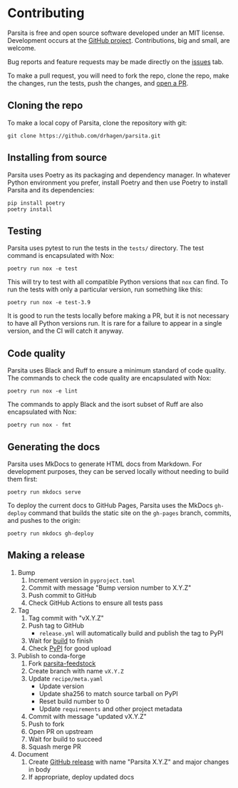 # Contributing

Parsita is free and open source software developed under an MIT license. Development occurs at the [GitHub project](https://github.com/drhagen/parsita). Contributions, big and small, are welcome.

Bug reports and feature requests may be made directly on the [issues](https://github.com/drhagen/parsita/issues) tab.

To make a pull request, you will need to fork the repo, clone the repo, make the changes, run the tests, push the changes, and [open a PR](https://github.com/drhagen/parsita/pulls).

## Cloning the repo

To make a local copy of Parsita, clone the repository with git:

```shell
git clone https://github.com/drhagen/parsita.git
```

## Installing from source

Parsita uses Poetry as its packaging and dependency manager. In whatever Python environment you prefer, install Poetry and then use Poetry to install Parsita and its dependencies:

```shell
pip install poetry
poetry install
```

## Testing

Parsita uses pytest to run the tests in the `tests/` directory. The test command is encapsulated with Nox:

```shell
poetry run nox -e test
```

This will try to test with all compatible Python versions that `nox` can find. To run the tests with only a particular version, run something like this:

```shell
poetry run nox -e test-3.9
```

It is good to run the tests locally before making a PR, but it is not necessary to have all Python versions run. It is rare for a failure to appear in a single version, and the CI will catch it anyway. 

## Code quality

Parsita uses Black and Ruff to ensure a minimum standard of code quality. The commands to check the code quality are encapsulated with Nox:

```shell
poetry run nox -e lint
```

The commands to apply Black and the isort subset of Ruff are also encapsulated with Nox:

```shell
poetry run nox - fmt
```

## Generating the docs

Parsita uses MkDocs to generate HTML docs from Markdown. For development purposes, they can be served locally without needing to build them first:

```shell
poetry run mkdocs serve
```

To deploy the current docs to GitHub Pages, Parsita uses the MkDocs `gh-deploy` command that builds the static site on the `gh-pages` branch, commits, and pushes to the origin:

```shell
poetry run mkdocs gh-deploy
```

## Making a release

1. Bump
    1. Increment version in `pyproject.toml`
    2. Commit with message "Bump version number to X.Y.Z"
    3. Push commit to GitHub
    4. Check GitHub Actions to ensure all tests pass
2. Tag
    1. Tag commit with "vX.Y.Z"
    2. Push tag to GitHub
        - `release.yml` will automatically build and publish the tag to PyPI
    3. Wait for [build](https://github.com/drhagen/parsita/actions/workflows/release.yml) to finish
    3. Check [PyPI](https://pypi.org/project/parsita/) for good upload
3. Publish to conda-forge
    1. Fork [parsita-feedstock](https://github.com/conda-forge/parsita-feedstock)
    2. Create branch with name `vX.Y.Z`
    3. Update `recipe/meta.yaml`
        * Update version
        * Update sha256 to match source tarball on PyPI
        * Reset build number to 0
        * Update `requirements` and other project metadata
    4. Commit with message "updated vX.Y.Z"
    5. Push to fork
    6. Open PR on upstream
    7. Wait for build to succeed
    8. Squash merge PR
4. Document
    1. Create [GitHub release](https://github.com/drhagen/parsita/releases) with name "Parsita X.Y.Z" and major changes in body
    2. If appropriate, deploy updated docs
